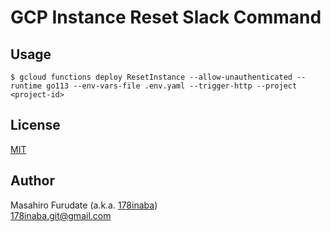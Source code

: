 # GCP Instance Reset Slack Command

## Usage

```console
$ gcloud functions deploy ResetInstance --allow-unauthenticated --runtime go113 --env-vars-file .env.yaml --trigger-http --project <project-id>
```

## License

[MIT](LICENSE)

## Author

Masahiro Furudate (a.k.a. [178inaba](https://github.com/178inaba))  
<178inaba.git@gmail.com>

